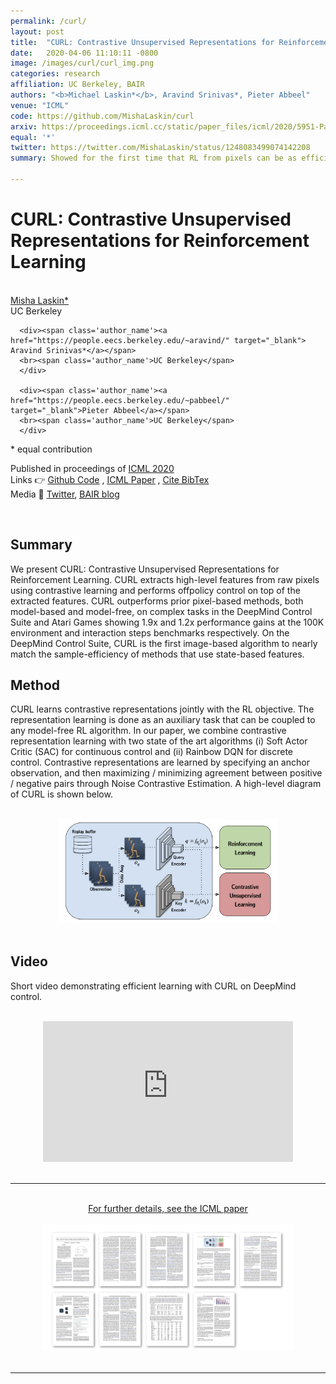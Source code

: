```yaml
---
permalink: /curl/
layout: post
title:  "CURL: Contrastive Unsupervised Representations for Reinforcement Learning"
date:   2020-04-06 11:10:11 -0800
image: /images/curl/curl_img.png
categories: research
affiliation: UC Berkeley, BAIR
authors: "<b>Michael Laskin*</b>, Aravind Srinivas*, Pieter Abbeel"
venue: "ICML"
code: https://github.com/MishaLaskin/curl
arxiv: https://proceedings.icml.cc/static/paper_files/icml/2020/5951-Paper.pdf
equal: '*'
twitter: https://twitter.com/MishaLaskin/status/1248083499074142208
summary: Showed for the first time that RL from pixels can be as efficient as RL from state by leveraging unsupervised contrastive representations. 

---
```


<script>
function myFunction() {
  var x = document.getElementById("bibtex");
  if (x.style.display === "none") {
    x.style.display = "block";
  } else {
    x.style.display = "none";
  }
}

</script>
# CURL: Contrastive Unsupervised Representations for Reinforcement Learning
<br> 

<div class="table-like" style="justify-content:space-evenly;max-width:800px;margin:;">
      <div><span class='author_name'><a href="https://mishalaskin.github.io/" target="_blank">Misha Laskin*</a></span>
      <br>
      <span class='author_name'>UC Berkeley</span>
      </div>
     
      <div><span class='author_name'><a href="https://people.eecs.berkeley.edu/~aravind/" target="_blank"> Aravind Srinivas*</a></span>
      <br><span class='author_name'>UC Berkeley</span>
      </div>
      
      <div><span class='author_name'><a href="https://people.eecs.berkeley.edu/~pabbeel/" target="_blank">Pieter Abbeel</a></span>
      <br><span class='author_name'>UC Berkeley</span>
      </div>

      
</div>
<span>* equal contribution</span>

<br>

<p>
Published in proceedings of <a target='_blank' href='https://proceedings.icml.cc/static/paper_files/icml/2020/5951-Paper.pdf'>ICML 2020 </a>
<br>
  Links 👉 <a   target='_blank' href="{{page.code}}"><u>Github Code</u></a>
        , <a  target='_blank' href="{{page.arxiv}}"><u> ICML Paper</u></a>
         , <a  onclick="myFunction()" href="#"><u> Cite BibTex</u></a>
<br>
Media	📰 
 <a  target="_blank" href="https://twitter.com/MishaLaskin/status/1248083499074142208"><u> Twitter</u></a>, <a  target="_blank" href="https://bair.berkeley.edu/blog/2020/07/19/curl-rad/"><u> BAIR blog </u></a>
</p>

<div style='display:none;font-size:12px' id="bibtex">
<pre>
@article{laskin_srinivas2020curl,
  title={CURL: Contrastive Unsupervised Representations for Reinforcement Learning},
  author={Laskin, Michael and Srinivas, Aravind and Abbeel, Pieter},
  note={arXiv:2003.06417},
  journal={Proceedings of the 37th International Conference on Machine 
  Learning, Vienna, Austria, PMLR 119},
  year={2020}
}
</pre>

</div>


<br>


## Summary

We present CURL: Contrastive Unsupervised Representations for Reinforcement Learning. CURL extracts high-level features from raw pixels using contrastive learning and performs offpolicy control on top of the extracted features. CURL outperforms prior pixel-based methods,
both model-based and model-free, on complex tasks in the DeepMind Control Suite and Atari
Games showing 1.9x and 1.2x performance gains at the 100K environment and interaction steps
benchmarks respectively. On the DeepMind Control Suite, CURL is the first image-based algorithm to nearly match the sample-efficiency of methods that use state-based features.



## Method 

CURL learns contrastive representations jointly with the RL objective. The representation learning is done as an auxiliary task that can be coupled to any model-free RL algorithm. In our paper, we combine contrastive representation learning with two state of the art algorithms (i) Soft Actor Critic (SAC) for continuous control and (ii) Rainbow DQN for discrete control. Contrastive representations are learned by specifying an anchor observation, and then maximizing / minimizing agreement between positive / negative pairs through Noise Contrastive Estimation. A high-level diagram of CURL is shown below.

<br>
<center>
<img class='hvr-grow' src="/images/curl/curl_diagram.png" alt="drawing" style="width:70%;"/>
</center>
<br>

## Video

Short video demonstrating efficient learning with CURL on DeepMind control.

<br>
<center>
<div>
<iframe width="400" height="225" src="https://www.youtube.com/embed/a6SyIg4HrbQ" frameborder="0" allow="accelerometer; autoplay; encrypted-media; gyroscope; picture-in-picture" allowfullscreen></iframe>
</div>
</center>



<br>
<hr>
<br>
<center><a  target='_blank' href="{{page.arxiv}}"><u> For further details, see the ICML paper</u></a> </center>
<br>
<center>
<a  target='_blank' href="{{page.arxiv}}">
<img class='hvr-grow' src="/images/curl/curl_paper_thumbnail.png" alt="" style="width:80%;"/>
</a>
</center>

<br>
<hr>
<br>